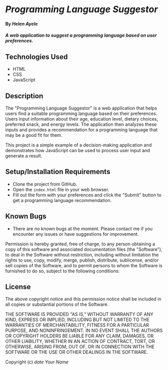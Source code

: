 # _Programming Language Suggestor_

#### By _Helen Ayele_

#### _A web application to suggest a programming language based on user preferences._

## Technologies Used

* HTML
* CSS
* JavaScript

## Description

The "Programming Language Suggestor" is a web application that helps users find a suitable programming language based on their preferences. Users input information about their age, education level, dietary choices, preferred snack, and energy levels. The application then analyzes these inputs and provides a recommendation for a programming language that may be a good fit for them.

This project is a simple example of a decision-making application and demonstrates how JavaScript can be used to process user input and generate a result.

## Setup/Installation Requirements

* Clone the project from GitHub.
* Open the `index.html` file in your web browser.
* Fill out the form with your preferences and click the "Submit" button to get a programming language recommendation.

## Known Bugs

* There are no known bugs at the moment. Please contact me if you encounter any issues or have suggestions for improvement.

Permission is hereby granted, free of charge, to any person obtaining a copy
of this software and associated documentation files (the "Software"), to deal
in the Software without restriction, including without limitation the rights
to use, copy, modify, merge, publish, distribute, sublicense, and/or sell
copies of the Software, and to permit persons to whom the Software is
furnished to do so, subject to the following conditions:

## License
The above copyright notice and this permission notice shall be included in all
copies or substantial portions of the Software.

THE SOFTWARE IS PROVIDED "AS IS," WITHOUT WARRANTY OF ANY KIND, EXPRESS OR
IMPLIED, INCLUDING BUT NOT LIMITED TO THE WARRANTIES OF MERCHANTABILITY,
FITNESS FOR A PARTICULAR PURPOSE, AND NONINFRINGEMENT. IN NO EVENT SHALL THE
AUTHORS OR COPYRIGHT HOLDERS BE LIABLE FOR ANY CLAIM, DAMAGES, OR OTHER
LIABILITY, WHETHER IN AN ACTION OF CONTRACT, TORT, OR OTHERWISE, ARISING FROM,
OUT OF, OR IN CONNECTION WITH THE SOFTWARE OR THE USE OR OTHER DEALINGS IN THE
SOFTWARE.

Copyright (c) _date_ _Your Name_
